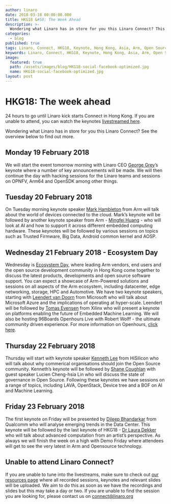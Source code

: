 ```yaml
---
author: linaro
date: 2018-03-18 00:00:00.000
title: HKG18 &#58; The Week Ahead
description: >-
  Wondering what Linaro has in store for you this Linaro Connect? This blog post will give you an overview of what to expect this Connect.
categories:
  - blog
published: true
tags: Linaro, Connect, HKG18, Keynote, Hong Kong, Asia, Arm, Open Source, Software, Hardware, Collaboration
keywords: Linaro, Connect, HKG18, Keynote, Hong Kong, Asia, Arm, Open Source, Software, Hardware, Collaboration
image:
  featured: true
  path: /assets/images/blog/HKG18-social-facebook-optimized.jpg
  name: HKG18-social-facebook-optimized.jpg
layout: post
---
```

# HKG18: The week ahead

24 hours to go until Linaro kick starts Connect in Hong Kong. If you are unable to attend, you can watch the keynotes [livestreamed here](https://www.youtube.com/channel/UCAl2MfCBjH5y0nIym0ujHfg/live).

Wondering what Linaro has in store for you this Linaro Connect? See the overview below to find out more.

## Monday 19 February 2018
We will start the event tomorrow morning with Linaro CEO [George Grey](http://connect.linaro.org/member/george-grey/)’s keynote where a number of key announcements will be made. We will then continue the day with hacking sessions for the Linaro teams and sessions on OPNFV, Arm64 and OpenSDK among other things.

## Tuesday 20 February 2018
On Tuesday morning keynote speaker [Mark Hambleton](http://connect.linaro.org/member/mark-hambleton/) from Arm will talk about the world of devices connected to the cloud. Mark’s keynote will be followed by another keynote speaker from Arm - [Mingfei Huang](http://connect.linaro.org/member/mingfei-huang/) - who will look at AI and how to support it across different embedded computing hardware. These keynotes will be followed by various sessions on topics such as Trusted Firmware, Big Data, Android common kernel and AOSP.

## Wednesday 21 February 2018 - Ecosystem Day
Wednesday is [Ecosystem Day](http://connect.linaro.org/ecosystem-day/), where leading Arm vendors, end users and the open source development community in Hong Kong come together to discuss the latest products, developments and open source software support. You can expect a showcase of Arm-Powered solutions and sessions on all aspects of the Arm ecosystem, including datacenter, edge networking, storage, HPC and Automotive. We have two keynote speakers, starting with [Leendert van Doorn](http://connect.linaro.org/member/leendert-van-doorn/) from Microsoft who will talk about Microsoft Azure and the implications of operating at hyper-scale. Leendert will be followed by [Tomas Evensen](http://connect.linaro.org/member/tomas-evensen/) from Xilinx who will present a keynote on platforms enabling the future of Embedded Machine Learning. We will also be hosting 96Boards Openhours Live with Robert Wolff - the ultimate community driven experience. For more information on Openhours, [click here](https://www.96boards.org/openhours/).

## Thursday 22 February 2018
Thursday will start with keynote speaker [Kenneth Lee](http://connect.linaro.org/member/kenneth-lee/) from HiSilicon who will talk about why commerical organisations should join the Open Source community. Kenneth’s keynote will be followed by [Shane Coughlan](http://connect.linaro.org/member/shane-coughlan/) with guest speaker Lucien Cheng-hsia Lin who will discuss the state of governance in Open Source. Following these keynotes we have sessions on a range of topics, including LAVA, OpenStack, Device tree and a BOF on AI and Machine Learning. 

## Friday 23 February 2018
The first keynote on Friday will be presented by [Dileep Bhandarkar](http://connect.linaro.org/member/dileep-bhandarkar/) from Qualcomm who will analyse emerging trends in the Data Center. This keynote will be followed by the last keynote of HKG18 - [Dr Laura Dekker](http://connect.linaro.org/member/laura-dekker/) who will talk about advanced computation from an artist’s perspective. As always we will finish the week on a high with Demo Friday where attendees will get to see the very latest in Arm and Opensource technology.

## Unable to attend Linaro Connect?
If you are unable to tune into the livestreams, make sure to check out [our resources page](http://connect.linaro.org/hkg18/resources/) where all recorded sessions, keynotes and relevant slides will be uploaded. We aim to do this as soon as we have the recordings and slides but this may take a day or two. If you are unable to find the session you are looking for, please contact us on [connect@linaro.org](mailto:connect@linaro.org)


